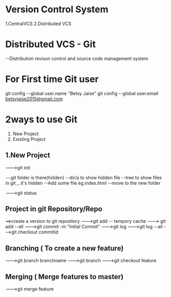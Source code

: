 Version Control System
======================
1.CentralVCS
2.Distributed VCS

Distributed VCS - Git
===================
--Distribution revison control and source code management system

For First time Git user
===================
git config --global user.name "Betsy Jaise"
git config --global user.email betsyjaise2015@gmail.com

2ways to use Git
=================
1. New Project
2. Existing Project

1.New Project
-----------
--->git init

 --.git folder is there(hidden)
 --dir/a to show hidden file
 --tree to show files in git ,..it's hidden
 --Add some file eg.index.html
 --move to the new folder

 --->git status

Project in git Repository/Repo
------------------------------
==>create a version to git repository
--->git add -- tempory cache
---> git add --all
--->git commit -m "Initial Commit"
--->git log
--->git log --all
--->git checkout commitId

Branching ( To create a new feature)
---------

--->git branch branchname
--->git branch
--->git checkout feature

Merging ( Merge features to master)
-------
--->git merge feature
